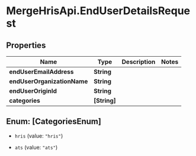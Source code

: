 # MergeHrisApi.EndUserDetailsRequest

## Properties

Name | Type | Description | Notes
------------ | ------------- | ------------- | -------------
**endUserEmailAddress** | **String** |  | 
**endUserOrganizationName** | **String** |  | 
**endUserOriginId** | **String** |  | 
**categories** | **[String]** |  | 



## Enum: [CategoriesEnum]


* `hris` (value: `"hris"`)

* `ats` (value: `"ats"`)




